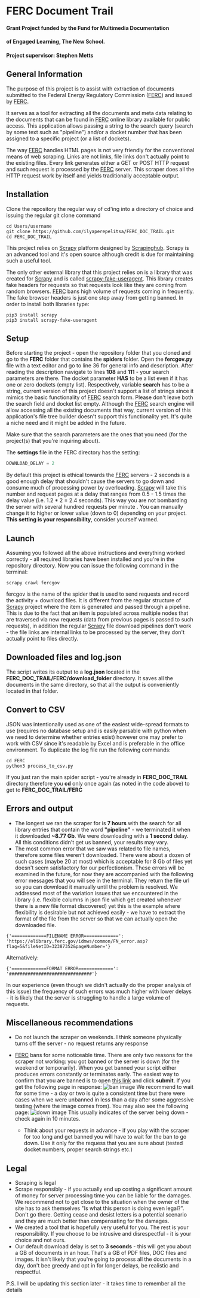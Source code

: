 # FERC Document Trail
#### Grant Project funded by the Fund for Multimedia Documentation
#### of Engaged Learning, The New School.
#### Project supervisor: Stephen Metts

## General Information

The purpose of this project is to assist with extraction of documents submitted to
the Federal Energy Regulatory Commission
([FERC](https://elibrary.ferc.gov/idmws/search/fercgensearch.asp)) and issued by
[FERC](https://elibrary.ferc.gov/idmws/search/fercgensearch.asp).

It serves as a tool for extracting all the documents and meta data relating to
the documents that can be found in
[FERC](https://elibrary.ferc.gov/idmws/search/fercgensearch.asp) online library
available for public access. This application allows passing
a string to the search query (search by some text such as "pipeline") and/or a
docket number that has been assigned to a specific project (or a list of dockets).

The way [FERC](https://elibrary.ferc.gov/idmws/search/fercgensearch.asp) handles
HTML pages is not very friendly for the conventional means of web scraping.
Links are not links, file links don't actually point to the
existing files. Every link generates either a GET or POST HTTP request and such
request is processed by the
[FERC](https://elibrary.ferc.gov/idmws/search/fercgensearch.asp) server.
This scraper does all the HTTP request work by itself and yields traditionally
acceptable output.

## Installation

Clone the repository the regular way of cd'ing into a directory of choice and
issuing the regular git clone command

```
cd Users/username
git clone https://github.com/ilyaperepelitsa/FERC_DOC_TRAIL.git
cd FERC_DOC_TRAIL
```

This project relies on [Scrapy](https://scrapy.org) platform designed by
[Scrapinghub](https://scrapinghub.com). Scrapy is an advanced tool and it's open
source although credit is due for maintaining such a useful tool.

The only other external library that this project relies on is a library that
was created for [Scrapy](https://scrapy.org) and is called
[scrapy-fake-useragent](https://github.com/alecxe/scrapy-fake-useragent). This
library creates fake headers for requests so that requests look like they are
coming from random browsers.
[FERC](https://elibrary.ferc.gov/idmws/search/fercgensearch.asp) bans high
volume of requests coming in
frequently. The fake browser headers is just one step away from getting banned.
In order to install both libraries type:

```
pip3 install scrapy
pip3 install scrapy-fake-useragent
```

## Setup
Before starting the project - open the repository folder that you cloned and go
to the **FERC** folder that contains the **spiders** folder. Open the
**fercgov.py**
file with a text editor and go to line 36 for general info and description.
After reading the description navigate to lines **108** and **111** - your search
parameters are there. The docket parameter **HAS** to be a list even if it has one
or zero dockets (empty list). Respectively, variable **search** has to be a
string, current version of this project doesn't support a list of strings since
it mimics the basic functionality of
[FERC](https://elibrary.ferc.gov/idmws/search/fercgensearch.asp) search form. Please
don't leave both the search field and docket list empty. Although the
[FERC](https://elibrary.ferc.gov/idmws/search/fercgensearch.asp) search engine will
allow accessing all the existing documents that way, current version of this application's
file tree builder doesn't support this functionality yet. It's quite a niche need
and it might be added in the future.

Make sure that the search parameters are the ones that you need (for the
project(s) that you're inquiring about).

The **settings** file in the FERC directory has the setting:
``` python
DOWNLOAD_DELAY = 2
```
By default this project is ethical towards the
[FERC](https://elibrary.ferc.gov/idmws/search/fercgensearch.asp) servers - 2
seconds is a good enough delay that shouldn't cause
the servers to go down and consume much of processing power by overloading.
[Scrapy](https://scrapy.org) will take this number and request pages at a delay
that ranges from 0.5 - 1.5 times the delay value (i.e. 1.2 * 2 = 2.4 seconds).
This way you are not bombarding the server with several hundred requests per minute
. You can manually change it to higher or lower value (down to 0) depending on your
project. **This setting is your responsibility**, consider yourself warned.

## Launch
Assuming you followed all the above instructions and everything worked correctly -
all required libraries have been installed and you're in the repository directory.
Now you can issue the following command in the terminal:

```
scrapy crawl fercgov
```
fercgov is the name of the spider that is used to send requests and record the
activity + download files. It is different from the regular structure of
[Scrapy](https://scrapy.org) project where the item is generated and passed
through a pipeline. This is due to the fact that an item is populated across
multiple nodes that are traversed via new requests (data from previous pages is
passed to such requests), in addition the regular
[Scrapy](https://scrapy.org) file download pipelines don't work - the file links
are internal links to be processed by the server, they don't actually point to
files directly.

## Downloaded files and log.json
The script writes its output to a **log.json** located in the
**FERC_DOC_TRAIL/FERC/download_folder**
directory. It saves all the documents in the same directory, so that all the output
is conveniently located in that folder.

## Convert to CSV
JSON was intentionally used as one of the easiest wide-spread formats
to use (requires no database setup and is easily parsable with python when we
need to determine whether entries exist) however one may prefer to work with CSV
since it's readable by Excel and is preferable in the office environment. To
duplicate the log file run the following commands:
```
cd FERC
python3 process_to_csv.py
```
If you just ran the main spider script - you're already in **FERC_DOC_TRAIL** directory
therefore you **cd** only once again (as noted in the code above) to get to
**FERC_DOC_TRAIL/FERC**

## Errors and output
* The longest we ran the scraper for is **7 hours** with the search for all library
entries that contain the word **"pipeline"** - we terminated it when it downloaded
**~8.77 Gb**. We were downloading with a **1 second** delay. All this conditions didn't
get us banned, your results may vary.
* The most common error that we saw was related to file names, therefore some files
weren't downloaded. There were about a dozen of such cases (maybe 20 at most) which
is acceptable for 8 Gb of files yet doesn't seem satisfactory for our perfectionism.
These errors will be examined in the future, for now they are accompanied with the following
error messages that you will see in the terminal. They return the file url so you can
download it manually until the problem is resolved. We addressed most of the variation
issues that we encountered in the library (i.e. flexible columns in json file which
get created whenever there is a new file format discovered) yet this is the example where
flexibility is desirable but not achieved easily - we have to extract the format of the
file from the server so that we can actually open the downloaded file.

```
{'=============FILENAME ERROR=============': 'https://elibrary.ferc.gov/idmws/common/FN_error.asp?flag=5&fileNetID=32387352&pageNumber='}
```
Alternatively:
```
{'=============FORMAT ERROR=============': '###############################'}
```
In our experience (even though we didn't actually do the proper analysis of this issue)
the frequency of such errors was much higher with lower delays - it is likely that
the server is struggling to handle a large volume of requests.

## Miscellaneous recommendations
* Do not launch the scraper on weekends. I think someone physically turns off
the server - no request returns any response
* [FERC](https://elibrary.ferc.gov/idmws/search/fercgensearch.asp) bans for some
noticeable time. There are only two reasons for the scraper not working: you got banned or
the server is down (for the weekend or temporarily). When you get banned your script
either produces errors constantly or terminates early. The easiest way to confirm that you are
banned is to open [this link](https://elibrary.ferc.gov/idmws/search/fercgensearch.asp)
and click **submit**. If you get the following page in response:
![ban image](https://i.imgur.com/3aiNZJb.jpg "ban image")
We recommend to wait for some time - a day or two is quite a consistent time but
there were cases when we were unbanned in less than a day after some aggressive
testing (where the image comes from).
You may also see the following page:
![down image](https://i.imgur.com/AjHdNRQ.png "down image")
This usually indicates of the server being down - check again in 10 minutes.


  * Think about your requests in advance - if you play with the scraper for too
long and get banned you will have to wait for the ban to go down. Use it only
for the requess that you are sure about (tested docket numbers, proper search
strings etc.)


## Legal
* Scraping is legal
* Scrape responsibly - if you actually end up costing a significant amount of money
for server processing time you can be liable for the damages. We recommend not to get
close to the situation when the owner of the site has to ask themselves "Is what
this person is doing even legal?". Don't go there. Getting cease and desist letters
is a potential scenario and they are much better than compensating for the damages.
* We created a tool that is hopefully very useful for you. The rest is your responsibility.
If you choose to be intrusive and disrespectful - it is your choice and not ours.
* Our default download delay is set to **3 seconds** - this will get you about a GB
of documents in an hour. That's a GB of PDF files, DOC files and images. It isn't
likely that you're going to process all the documents in a day, don't bee greedy
and opt in for longer delays, be realistic and respectful.



P.S. I will be updating this section later - it takes time to remember all the
details
